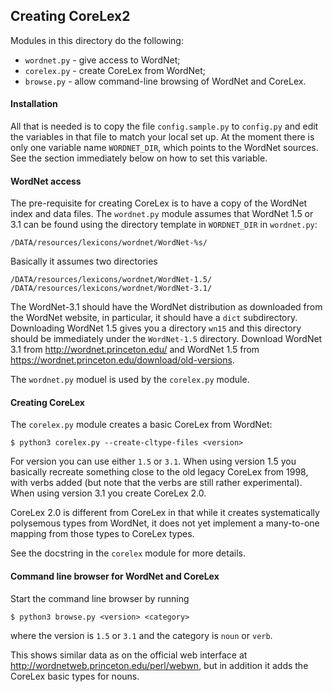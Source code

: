 ## Creating CoreLex2

Modules in this directory do the following:

- `wordnet.py` - give access to WordNet;
- `corelex.py` - create CoreLex from WordNet;
- `browse.py` - allow command-line browsing of WordNet and CoreLex.


#### Installation

All that is needed is to copy the file `config.sample.py` to `config.py` and edit the variables in that file to match your local set up. At the moment there is only one variable name `WORDNET_DIR`, which points to the WordNet sources. See the section immediately below on how to set this variable.


#### WordNet access

The pre-requisite for creating CoreLex is to have a copy of the WordNet index and data files. The `wordnet.py` module assumes that WordNet 1.5 or 3.1 can be found using the directory template in `WORDNET_DIR` in `wordnet.py`:

```
/DATA/resources/lexicons/wordnet/WordNet-%s/
```

Basically it assumes two directories

```
/DATA/resources/lexicons/wordnet/WordNet-1.5/
/DATA/resources/lexicons/wordnet/WordNet-3.1/
```

The WordNet-3.1 should have the WordNet distribution as downloaded from the WordNet website, in particular, it should have a `dict` subdirectory. Downloading WordNet 1.5 gives you a directory `wn15` and this directory should be immediately under the `WordNet-1.5` directory. Download WordNet 3.1 from http://wordnet.princeton.edu/ and WordNet 1.5 from https://wordnet.princeton.edu/download/old-versions.

The `wordnet.py` moduel is used by the `corelex.py` module.


#### Creating CoreLex

The `corelex.py` module creates a basic CoreLex from WordNet:

```
$ python3 corelex.py --create-cltype-files <version>
```

For version you can use either `1.5` or `3.1`. When using version 1.5 you basically recreate something close to the old legacy CoreLex from 1998, with verbs added (but note that the verbs are still rather experimental). When using version 3.1 you create CoreLex 2.0.

CoreLex 2.0 is different from CoreLex in that while it creates systematically polysemous types from WordNet, it does not yet implement a many-to-one mapping from those types to CoreLex types.

See the docstring in the `corelex` module for more details.


#### Command line browser for WordNet and CoreLex

Start the command line browser by running

```
$ python3 browse.py <version> <category>
```

where the version is `1.5` or `3.1` and the category is `noun` or `verb`.

This shows similar data as on the official web interface at http://wordnetweb.princeton.edu/perl/webwn, but in addition it adds the CoreLex basic types for nouns.
